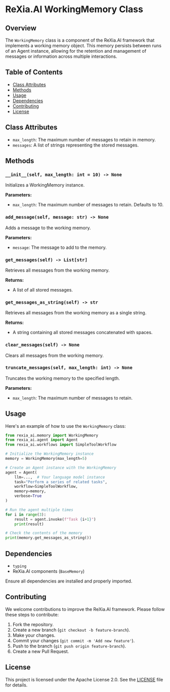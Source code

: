 # ReXia.AI WorkingMemory Class

## Overview

The `WorkingMemory` class is a component of the ReXia.AI framework that implements a working memory object. This memory persists between runs of an Agent instance, allowing for the retention and management of messages or information across multiple interactions.

## Table of Contents

- [Class Attributes](#class-attributes)
- [Methods](#methods)
- [Usage](#usage)
- [Dependencies](#dependencies)
- [Contributing](#contributing)
- [License](#license)

## Class Attributes

- `max_length`: The maximum number of messages to retain in memory.
- `messages`: A list of strings representing the stored messages.

## Methods

### `__init__(self, max_length: int = 10) -> None`

Initializes a WorkingMemory instance.

**Parameters:**

- `max_length`: The maximum number of messages to retain. Defaults to 10.

### `add_message(self, message: str) -> None`

Adds a message to the working memory.

**Parameters:**

- `message`: The message to add to the memory.

### `get_messages(self) -> List[str]`

Retrieves all messages from the working memory.

**Returns:**

- A list of all stored messages.

### `get_messages_as_string(self) -> str`

Retrieves all messages from the working memory as a single string.

**Returns:**

- A string containing all stored messages concatenated with spaces.

### `clear_messages(self) -> None`

Clears all messages from the working memory.

### `truncate_messages(self, max_length: int) -> None`

Truncates the working memory to the specified length.

**Parameters:**

- `max_length`: The maximum number of messages to retain.

## Usage

Here's an example of how to use the `WorkingMemory` class:

```python
from rexia_ai.memory import WorkingMemory
from rexia_ai.agent import Agent
from rexia_ai.workflows import SimpleToolWorkflow

# Initialize the WorkingMemory instance
memory = WorkingMemory(max_length=5)

# Create an Agent instance with the WorkingMemory
agent = Agent(
    llm=...,  # Your language model instance
    task="Perform a series of related tasks",
    workflow=SimpleToolWorkflow,
    memory=memory,
    verbose=True
)

# Run the agent multiple times
for i in range(3):
    result = agent.invoke(f"Task {i+1}")
    print(result)

# Check the contents of the memory
print(memory.get_messages_as_string())
```

## Dependencies

- `typing`
- ReXia.AI components (`BaseMemory`)

Ensure all dependencies are installed and properly imported.

## Contributing

We welcome contributions to improve the ReXia.AI framework. Please follow these steps to contribute:

1. Fork the repository.
2. Create a new branch (`git checkout -b feature-branch`).
3. Make your changes.
4. Commit your changes (`git commit -m 'Add new feature'`).
5. Push to the branch (`git push origin feature-branch`).
6. Create a new Pull Request.

## License

This project is licensed under the Apache License 2.0. See the [LICENSE](../LICENSE) file for details.
